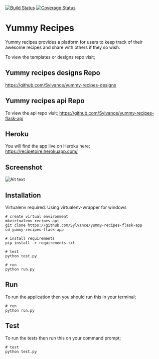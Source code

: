 [![Build Status](https://travis-ci.org/Sylvance/yummy-recipes-flask-app.svg?branch=master)](https://travis-ci.org/Sylvance/yummy-recipes-flask-app)
[![Coverage Status](https://coveralls.io/repos/github/Sylvance/yummy-recipes-flask-app/badge.svg?branch=develop)](https://coveralls.io/github/Sylvance/yummy-recipes-flask-app?branch=develop)

# Yummy Recipes
Yummy recipes provides a platform for users to keep track of their awesome recipes and share with others if they so wish.

To view the templates or designs repo visit;
## Yummy recipes designs Repo
https://github.com/Sylvance/yummy-recipes-designs

## Yummy recipes api Repo
To view the api repo visit;
https://github.com/Sylvance/yummy-recipes-flask-api

## Heroku
You will find the app live on Heroku here;
https://recipetoire.herokuapp.com/

## Screenshot
![Alt text](https://sylvance.github.io/yummy-recipes-flask-app/app/static/images/recipetoire.png?raw=true "Profile")

## Installation

Virtualenv required. Using virtualenv-wrapper for windows

```
# create virtual environment
mkvirtualenv recipes-api
git clone https://github.com/Sylvance/yummy-recipes-flask-app
cd yummy-recipes-flask-app

# install requirements
pip install -r requirements.txt

# test
python test.py

# run
python run.py

```

## Run
To run the application then you should run this in your terminal;

```
# run
python run.py
```

## Test
To run the tests then run this on your command prompt;

```
# test
python test.py
```
